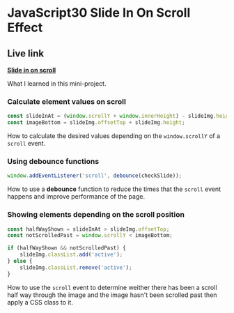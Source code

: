# JavaScript30 Slide In On Scroll Effect

## Live link
**[Slide in on scroll](https://rawcdn.githack.com/Redvanisation/JavaScript-30/05cb56c3ee32f0789e8c8c06447cb19446813785/13.Slide-In-On-Scroll/index.html)**

What I learned in this mini-project.

### Calculate element values on scroll

``` javascript
const slideInAt = (window.scrollY + window.innerHeight) - slideImg.height / 2;
const imageBottom = slideImg.offsetTop + slideImg.height;
```

How to calculate the desired values depending on the `window.scrollY` of a `scroll` event.

### Using debounce functions

``` JavaScript
window.addEventListener('scroll', debounce(checkSlide));
```

How to use a **debounce** function to reduce the times that the `scroll` event happens and improve performance of the page.

### Showing elements depending on the scroll position

``` JavaScript
const halfWayShown = slideInAt > slideImg.offsetTop;
const notScrolledPast = window.scrollY < imageBottom;
```

``` JavaScript
if (halfWayShown && notScrolledPast) {
    slideImg.classList.add('active');
} else {
    slideImg.classList.remove('active');
}
```

How to use the `scroll` event to determine weither there has been a scroll half way through the image and the image hasn't been scrolled past then apply a CSS class to it.
